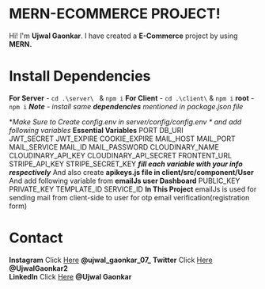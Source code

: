 # MERN-ECOMMERCE PROJECT!

Hi! I'm  **Ujwal Gaonkar**. I have created a **E-Commerce** project by using **MERN.**

# Install Dependencies 
**For Server** - `cd .\server\ ` & `npm i`
**For Client** - `cd .\client\` &  `npm i`
**root** - `npm i`
***Note*** - *install same **dependencies** mentioned in  package.json file*

**Make Sure to Create config.env in *server/config/config.env * and add following variables**
**Essential Variables**
PORT
DB_URI  
JWT_SECRET
JWT_EXPIRE
COOKIE_EXPIRE
MAIL_HOST
MAIL_PORT
MAIL_SERVICE
MAIL_ID
MAIL_PASSWORD
CLOUDINARY_NAME
CLOUDINARY_API_KEY 
CLOUDINARY_API_SECRET 
FRONTENT_URL
STRIPE_API_KEY
STRIPE_SECRET_KEY
***fill each variable with your info respectively***
And also create **apikeys.js file in client/src/component/User**
And add following variable from **emailJs user Dashboard**
PUBLIC_KEY
PRIVATE_KEY
TEMPLATE_ID
SERVICE_ID
**In This Project** emailJs is used for sending mail from client-side to user  for otp email verification(registration form)

# Contact
**Instagram** Click [Here](https://www.instagram.com/ujwal_gaonkar_07_/)  **@ujwal_gaonkar_07_** 
 **Twitter** Click [Here](https://twitter.com/UjwalGaonkar2)  **@UjwalGaonkar2**  
 **LinkedIn** Click [Here](https://www.linkedin.com/in/ujwal-gaonkar-6746aa1a7/)  **@Ujwal Gaonkar** 

